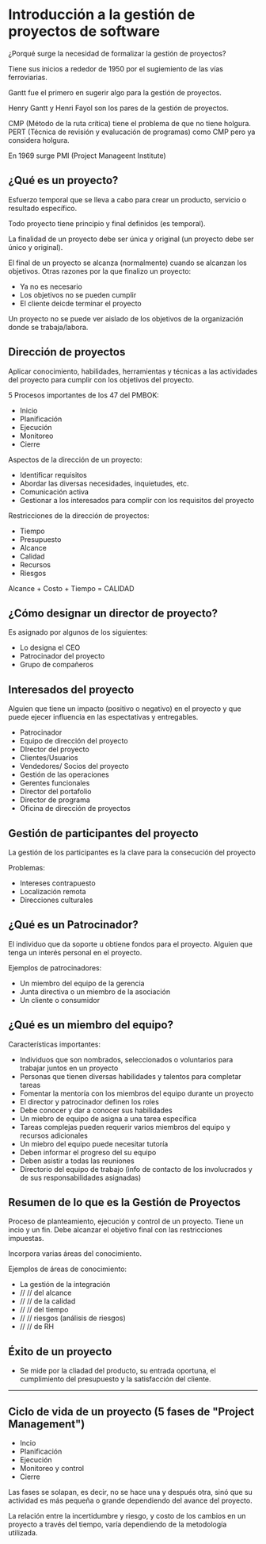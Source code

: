 # Introducción a la gestión de proyectos de software

¿Porqué surge la necesidad de formalizar la gestión de proyectos?

Tiene sus inicios a rededor de 1950 por el sugiemiento de las vías ferroviarias.

Gantt fue el primero en sugerir algo para la gestión de proyectos.

Henry Gantt y Henri Fayol son los pares de la gestión de proyectos.

CMP (Método de la ruta crítica) tiene el problema de que no tiene holgura.
PERT (Técnica de revisión y evalucación de programas) como CMP pero ya considera holgura.

En 1969 surge PMI (Project Manageent Institute)

## ¿Qué es un proyecto?

Esfuerzo temporal que se lleva a cabo para crear un producto, servicio o resultado específico.

Todo proyecto tiene principio y final definidos (es temporal).

La finalidad de un proyecto debe ser única y original (un proyecto debe ser único
y original).

El final de un proyecto se alcanza (normalmente) cuando se alcanzan los objetivos.
Otras razones por la que finalizo un proyecto:

* Ya no es necesario
* Los objetivos no se pueden cumplir
* El cliente deicde terminar el proyecto

Un proyecto no se puede ver aislado de los objetivos de la organización donde
se trabaja/labora.

## Dirección de proyectos

Aplicar conocimiento, habilidades, herramientas y técnicas a las actividades
del proyecto para cumplir con los objetivos del proyecto.

5 Procesos importantes de los 47 del PMBOK:

* Inicio
* Planificación
* Ejecución
* Monitoreo
* Cierre

Aspectos de la dirección de un proyecto:

* Identificar requisitos
* Abordar las diversas necesidades, inquietudes, etc.
* Comunicación activa
* Gestionar a los interesados para complir con los requisitos del proyecto

Restricciones de la dirección de proyectos:

* Tiempo
* Presupuesto
* Alcance
* Calidad
* Recursos
* Riesgos

Alcance + Costo + Tiempo = CALIDAD

## ¿Cómo designar un director de proyecto?

Es asignado por algunos de los siguientes:

* Lo designa el CEO
* Patrocinador del proyecto
* Grupo de compañeros

## Interesados del proyecto

Alguien que tiene un impacto (positivo o negativo) en el proyecto y que puede
ejecer influencia en las espectativas y entregables.

* Patrocinador
* Equipo de dirección del proyecto
* DIrector del proyecto
* Clientes/Usuarios
* Vendedores/ Socios del proyecto
* Gestión de las operaciones
* Gerentes funcionales
* Director del portafolio
* Director de programa
* Oficina de dirección de proyectos

## Gestión de participantes del proyecto

La gestión de los participantes es la clave para la consecución del proyecto

Problemas:

* Intereses contrapuesto
* Localización remota
* Direcciones culturales

## ¿Qué es un Patrocinador?

El individuo que da soporte u obtiene fondos para el proyecto.
Alguien que tenga un interés personal en el proyecto.

Ejemplos de patrocinadores:

* Un miembro del equipo de la gerencia
* Junta directiva o un miembro de la asociación
* Un cliente o consumidor

## ¿Qué es un miembro del equipo?

Características importantes:

* Individuos que son nombrados, seleccionados o voluntarios para trabajar juntos
en un proyecto
* Personas que tienen diversas habilidades y talentos para completar tareas
* Fomentar la mentoría con los miembros del equipo durante un proyecto
* El director y patrocinador definen los roles
* Debe conocer y dar a conocer sus habilidades
* Un miebro de equipo de asigna a una tarea específica
* Tareas complejas pueden requerir varios miembros del equipo y recursos
adicionales
* Un miebro del equipo puede necesitar tutoría
* Deben informar el progreso del su equipo
* Deben asistir a todas las reuniones
* Directorio del equipo de trabajo (info de contacto de los involucrados y
de sus responsabilidades asignadas)

## Resumen de lo que es la Gestión de Proyectos

Proceso de planteamiento, ejecución y control de un proyecto. Tiene un incio
y un fin. Debe alcanzar el objetivo final con las restricciones impuestas.

Incorpora varias áreas del conocimiento.

Ejemplos de áreas de conocimiento:

* La gestión de la integración
* // // del alcance
* // // de la calidad
* // // del tiempo
* // // riesgos (análisis de riesgos)
* // // de RH

## Éxito de un proyecto

* Se mide por la cliadad del producto, su entrada oportuna, el cumplimiento del
presupuesto y la satisfacción del cliente.

---


## Ciclo de vida de un proyecto (5 fases de "Project Management")

* Incio
* Planificación
* Ejecución
* Monitoreo y control
* Cierre

Las fases se solapan, es decir, no se hace una y después otra, sinó que su
actividad es más pequeña o grande dependiendo del avance del proyecto.

La relación entre la incertidumbre y riesgo, y costo de los cambios en un
proyecto a través del tiempo, varía dependiendo de la metodología utilizada.
